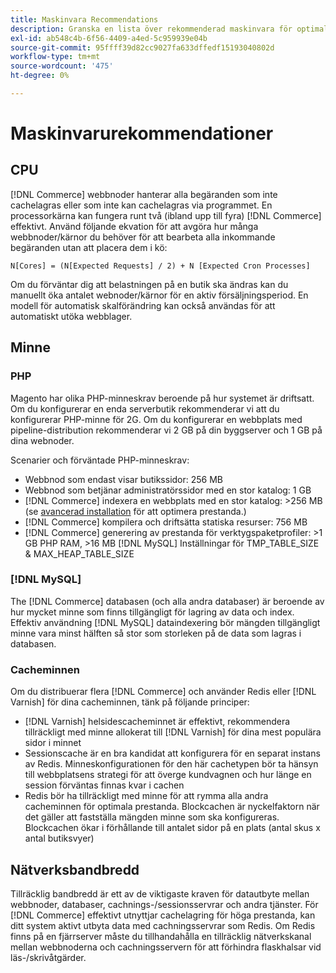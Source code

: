 ```yaml
---
title: Maskinvara Recommendations
description: Granska en lista över rekommenderad maskinvara för optimala prestanda vid driftsättning av Adobe Commerce och Magento Open Source.
exl-id: ab548c4b-6f56-4409-a4ed-5c959939e04b
source-git-commit: 95ffff39d82cc9027fa633dffedf15193040802d
workflow-type: tm+mt
source-wordcount: '475'
ht-degree: 0%

---
```


# Maskinvarurekommendationer

## CPU

[!DNL Commerce] webbnoder hanterar alla begäranden som inte cachelagras eller som inte kan cachelagras via programmet. En processorkärna kan fungera runt två (ibland upp till fyra) [!DNL Commerce] effektivt. Använd följande ekvation för att avgöra hur många webbnoder/kärnor du behöver för att bearbeta alla inkommande begäranden utan att placera dem i kö:

```
N[Cores] = (N[Expected Requests] / 2) + N [Expected Cron Processes]
```

Om du förväntar dig att belastningen på en butik ska ändras kan du manuellt öka antalet webnoder/kärnor för en aktiv försäljningsperiod. En modell för automatisk skalförändring kan också användas för att automatiskt utöka webblager.

## Minne

### PHP

Magento har olika PHP-minneskrav beroende på hur systemet är driftsatt.  Om du konfigurerar en enda serverbutik rekommenderar vi att du konfigurerar PHP-minne för 2G.  Om du konfigurerar en webbplats med pipeline-distribution rekommenderar vi 2 GB på din byggserver och 1 GB på dina webnoder.

Scenarier och förväntade PHP-minneskrav:

* Webbnod som endast visar butikssidor: 256 MB
* Webbnod som betjänar administratörssidor med en stor katalog: 1 GB
* [!DNL Commerce] indexera en webbplats med en stor katalog: >256 MB (se [avancerad installation](../performance/advanced-setup.md) för att optimera prestanda.)
* [!DNL Commerce] kompilera och driftsätta statiska resurser: 756 MB
* [!DNL Commerce] generering av prestanda för verktygspaketprofiler: >1 GB PHP RAM, >16 MB [!DNL MySQL] Inställningar för TMP_TABLE_SIZE &amp; MAX_HEAP_TABLE_SIZE

### [!DNL MySQL]

The [!DNL Commerce] databasen (och alla andra databaser) är beroende av hur mycket minne som finns tillgängligt för lagring av data och index. Effektiv användning [!DNL MySQL] dataindexering bör mängden tillgängligt minne vara minst hälften så stor som storleken på de data som lagras i databasen.

### Cacheminnen

Om du distribuerar flera [!DNL Commerce] och använder Redis eller [!DNL Varnish] för dina cacheminnen, tänk på följande principer:

* [!DNL Varnish] helsidescacheminnet är effektivt, rekommendera tillräckligt med minne allokerat till [!DNL Varnish] för dina mest populära sidor i minnet
* Sessionscache är en bra kandidat att konfigurera för en separat instans av Redis.  Minneskonfigurationen för den här cachetypen bör ta hänsyn till webbplatsens strategi för att överge kundvagnen och hur länge en session förväntas finnas kvar i cachen
* Redis bör ha tillräckligt med minne för att rymma alla andra cacheminnen för optimala prestanda.  Blockcachen är nyckelfaktorn när det gäller att fastställa mängden minne som ska konfigureras.  Blockcachen ökar i förhållande till antalet sidor på en plats (antal skus x antal butiksvyer)

## Nätverksbandbredd

Tillräcklig bandbredd är ett av de viktigaste kraven för datautbyte mellan webbnoder, databaser, cachnings-/sessionsservrar och andra tjänster. För [!DNL Commerce] effektivt utnyttjar cachelagring för höga prestanda, kan ditt system aktivt utbyta data med cachningsservrar som Redis. Om Redis finns på en fjärrserver måste du tillhandahålla en tillräcklig nätverkskanal mellan webbnoderna och cachningsservern för att förhindra flaskhalsar vid läs-/skrivåtgärder.
